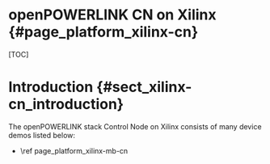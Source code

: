 openPOWERLINK CN on Xilinx {#page_platform_xilinx-cn}
==================================

[TOC]

# Introduction {#sect_xilinx-cn_introduction}

The openPOWERLINK stack Control Node on Xilinx consists of many device demos listed below:

- \ref page_platform_xilinx-mb-cn

